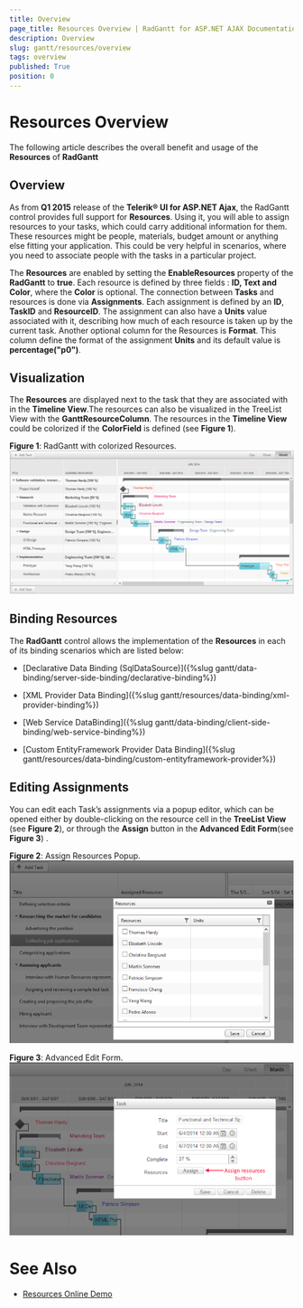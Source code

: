 ```yaml
---
title: Overview
page_title: Resources Overview | RadGantt for ASP.NET AJAX Documentation
description: Overview
slug: gantt/resources/overview
tags: overview
published: True
position: 0
---
```


# Resources Overview

The following article describes the overall benefit and usage of the **Resources** of **RadGantt**

## Overview

As from **Q1 2015** release of the **Telerik® UI for ASP.NET Ajax**, the RadGantt control provides full support for **Resources**. Using it, you will able to assign resources to your tasks, which could carry additional information for them. These resources might be people, materials, budget amount or anything else fitting your application. This could be very helpful in scenarios, where you need to associate people with the tasks in a particular project.

The **Resources** are enabled by setting the **EnableResources** property of the **RadGantt** to **true**. Each resource is defined by three fields : **ID, Text and Color**, where the **Color** is optional. The connection between **Tasks** and resources is done via **Assignments**. Each assignment is defined by an **ID**, **TaskID** and **ResourceID**. The assignment can also have a **Units** value associated with it, describing how much of each resource is taken up by the current task. Another optional column for the Resources is **Format**. This column define the format of the assignment **Units** and its default value is **percentage("p0")**.

## Visualization

The **Resources** are displayed next to the task that they are associated with in the **Timeline View**.The resources can also be visualized in the TreeList View with the **GanttResourceColumn**. The resources in the **Timeline View** could be colorized if the **ColorField** is defined (see **Figure 1**).

**Figure 1**: RadGantt with colorized Resources.![gantt-resources](images/gantt-resources.png)

## Binding Resources

The **RadGantt** control allows the implementation of the **Resources** in each of its binding scenarios which are listed below:

* [Declarative Data Binding (SqlDataSource)]({%slug gantt/data-binding/server-side-binding/declarative-binding%})

* [XML Provider Data Binding]({%slug gantt/resources/data-binding/xml-provider-binding%})

* [Web Service DataBinding]({%slug gantt/data-binding/client-side-binding/web-service-binding%})

* [Custom EntityFramework Provider Data Binding]({%slug gantt/resources/data-binding/custom-entityframework-provider%})

## Editing Assignments

You can edit each Task’s assignments via a popup editor, which can be opened either by double-clicking on the resource cell in the **TreeList View** (see **Figure 2**), or through the **Assign** button in the **Advanced Edit Form**(see **Figure 3**) .

**Figure 2**: Assign Resources Popup.![gantt-resources-assign 1](images/gantt-resources-assign1.png)

**Figure 3**: Advanced Edit Form.![gantt-resources-assign 2](images/gantt-resources-assign2.png)

# See Also

 * [Resources Online Demo](http://demos.telerik.com/aspnet-ajax-beta/gantt/examples/functionality/resources/defaultcs.aspx)
